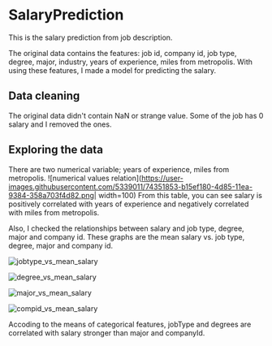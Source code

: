 # SalaryPrediction

This is the salary prediction from job description.

The original data contains the features: job id, company id, job type, degree, major, industry, years of experience, miles from metropolis.
With using these features, I made a model for predicting the salary.

## Data cleaning

The original data didn't contain NaN or strange value.
Some of the job has 0 salary and I removed the ones.

## Exploring the data

There are two numerical variable; years of experience, miles from metropolis.
![numerical values relation](https://user-images.githubusercontent.com/5339011/74351853-b15ef180-4d85-11ea-9384-358a703f4d82.png| width=100)
From this table, you can see salary is positively correlated with years of experience and negatively correlated with miles from metropolis.

Also, I checked the relationships between salary and job type, degree, major and company id.
These graphs are the mean salary vs. job type, degree, major and company id.

![jobtype_vs_mean_salary](https://user-images.githubusercontent.com/5339011/74353146-7fe72580-4d87-11ea-8b1c-99a8bdf0a507.png)

![degree_vs_mean_salary](https://user-images.githubusercontent.com/5339011/74353823-77431f00-4d88-11ea-874c-ade3d54f55a7.png)

![major_vs_mean_salary](https://user-images.githubusercontent.com/5339011/74353830-79a57900-4d88-11ea-9617-85591ea82839.png)

![compid_vs_mean_salary](https://user-images.githubusercontent.com/5339011/74353833-7b6f3c80-4d88-11ea-9e45-6112376274d8.png)

Accoding to the means of categorical features, jobType and degrees are correlated with salary stronger than major and companyId.
